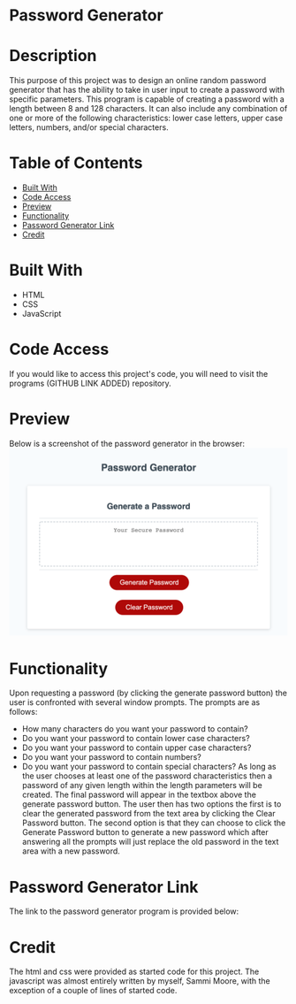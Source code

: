 # Password Generator

# Description
This purpose of this project was to design an online random password generator that has the ability to take in user input to create a password with specific parameters. This program is capable of creating a password with a length between 8 and 128 characters. It can also include any combination of one or more of the following characteristics: lower case letters, upper case letters, numbers, and/or special characters. 

# Table of Contents
- [Built With](#built-with)
- [Code Access](#code-access)
- [Preview](#preview)
- [Functionality](#functionality)
- [Password Generator Link](#password-generator-link)
- [Credit](#credit)

# Built With
- HTML
- CSS
- JavaScript

# Code Access

If you would like to access this project's code, you will need to visit the programs (GITHUB LINK ADDED) repository. 

# Preview

Below is a screenshot of the password generator in the browser:
![Password Generator](assets/images/password-preview.png)

# Functionality
Upon requesting a password (by clicking the generate password button) the user is confronted with several window prompts. The prompts are as follows:
- How many characters do you want your password to contain? 
- Do you want your password to contain lower case characters?
- Do you want your password to contain upper case characters?
- Do you want your password to contain numbers?
- Do you want your password to contain special characters?
As long as the user chooses at least one of the password characteristics then a password of any given length within the length parameters will be created.
The final password will appear in the textbox above the generate password button.
The user then has two options the first is to clear the generated password from the text area by clicking the Clear Password button. The second option is that they can choose to click the Generate Password button to generate a new password which after answering all the prompts will just replace the old password in the text area with a new password.

# Password Generator Link

The link to the password generator program is provided below:

# Credit

The html and css were provided as started code for this project. The javascript was almost entirely written by myself, Sammi Moore, with the exception of a couple of lines of started code.



